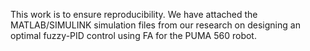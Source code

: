 This work is to ensure reproducibility. We have attached the MATLAB/SIMULINK simulation files from our research on designing an optimal fuzzy-PID control using FA for the PUMA 560 robot.

